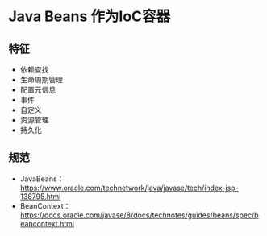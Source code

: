 # Java Beans 作为IoC容器
## 特征
+ 依赖查找 
+ 生命周期管理 
+ 配置元信息 
+ 事件 
+ 自定义 
+ 资源管理 
+ 持久化
## 规范
+ JavaBeans：https://www.oracle.com/technetwork/java/javase/tech/index-jsp-138795.html
+ BeanContext：https://docs.oracle.com/javase/8/docs/technotes/guides/beans/spec/beancontext.html
